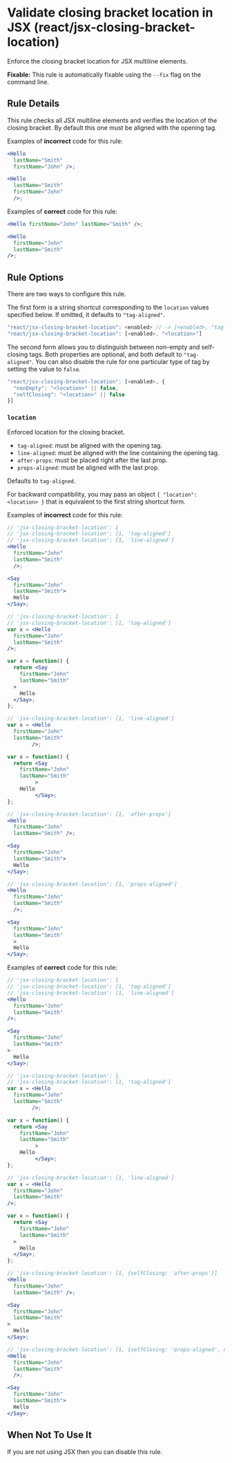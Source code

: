 # Validate closing bracket location in JSX (react/jsx-closing-bracket-location)

Enforce the closing bracket location for JSX multiline elements.

**Fixable:** This rule is automatically fixable using the `--fix` flag on the command line.

## Rule Details

This rule checks all JSX multiline elements and verifies the location of the closing bracket. By default this one must be aligned with the opening tag.

Examples of **incorrect** code for this rule:

```jsx
<Hello
  lastName="Smith"
  firstName="John" />;

<Hello
  lastName="Smith"
  firstName="John"
  />;
```

Examples of **correct** code for this rule:

```jsx
<Hello firstName="John" lastName="Smith" />;

<Hello
  firstName="John"
  lastName="Smith"
/>;
```

## Rule Options

There are two ways to configure this rule.

The first form is a string shortcut corresponding to the `location` values specified below. If omitted, it defaults to `"tag-aligned"`.

```js
"react/jsx-closing-bracket-location": <enabled> // -> [<enabled>, "tag-aligned"]
"react/jsx-closing-bracket-location": [<enabled>, "<location>"]
```

The second form allows you to distinguish between non-empty and self-closing tags. Both properties are optional, and both default to `"tag-aligned"`. You can also disable the rule for one particular type of tag by setting the value to `false`.

```js
"react/jsx-closing-bracket-location": [<enabled>, {
  "nonEmpty": "<location>" || false,
  "selfClosing": "<location>" || false
}]
```

### `location`

Enforced location for the closing bracket.

* `tag-aligned`: must be aligned with the opening tag.
* `line-aligned`: must be aligned with the line containing the opening tag.
* `after-props`: must be placed right after the last prop.
* `props-aligned`: must be aligned with the last prop.

Defaults to `tag-aligned`.

For backward compatibility, you may pass an object `{ "location": <location> }` that is equivalent to the first string shortcut form.

Examples of **incorrect** code for this rule:

```jsx
// 'jsx-closing-bracket-location': 1
// 'jsx-closing-bracket-location': [1, 'tag-aligned']
// 'jsx-closing-bracket-location': [1, 'line-aligned']
<Hello
  firstName="John"
  lastName="Smith"
  />;

<Say
  firstName="John"
  lastName="Smith">
  Hello
</Say>;

// 'jsx-closing-bracket-location': 1
// 'jsx-closing-bracket-location': [1, 'tag-aligned']
var x = <Hello
  firstName="John"
  lastName="Smith"
/>;

var x = function() {
  return <Say
    firstName="John"
    lastName="Smith"
  >
    Hello
  </Say>;
};

// 'jsx-closing-bracket-location': [1, 'line-aligned']
var x = <Hello
  firstName="John"
  lastName="Smith"
        />;

var x = function() {
  return <Say
    firstName="John"
    lastName="Smith"
         >
    Hello
         </Say>;
};

// 'jsx-closing-bracket-location': [1, 'after-props']
<Hello
  firstName="John"
  lastName="Smith" />;

<Say
  firstName="John"
  lastName="Smith">
  Hello
</Say>;

// 'jsx-closing-bracket-location': [1, 'props-aligned']
<Hello
  firstName="John"
  lastName="Smith"
  />;

<Say
  firstName="John"
  lastName="Smith"
  >
  Hello
</Say>;
```

Examples of **correct** code for this rule:

```jsx
// 'jsx-closing-bracket-location': 1
// 'jsx-closing-bracket-location': [1, 'tag-aligned']
// 'jsx-closing-bracket-location': [1, 'line-aligned']
<Hello
  firstName="John"
  lastName="Smith"
/>;

<Say
  firstName="John"
  lastName="Smith"
>
  Hello
</Say>;

// 'jsx-closing-bracket-location': 1
// 'jsx-closing-bracket-location': [1, 'tag-aligned']
var x = <Hello
  firstName="John"
  lastName="Smith"
        />;

var x = function() {
  return <Say
    firstName="John"
    lastName="Smith"
         >
    Hello
         </Say>;
};

// 'jsx-closing-bracket-location': [1, 'line-aligned']
var x = <Hello
  firstName="John"
  lastName="Smith"
/>;

var x = function() {
  return <Say
    firstName="John"
    lastName="Smith"
  >
    Hello
  </Say>;
};

// 'jsx-closing-bracket-location': [1, {selfClosing: 'after-props'}]
<Hello
  firstName="John"
  lastName="Smith" />;

<Say
  firstName="John"
  lastName="Smith"
>
  Hello
</Say>;

// 'jsx-closing-bracket-location': [1, {selfClosing: 'props-aligned', nonEmpty: 'after-props'}]
<Hello
  firstName="John"
  lastName="Smith"
  />;

<Say
  firstName="John"
  lastName="Smith">
  Hello
</Say>;
```

## When Not To Use It

If you are not using JSX then you can disable this rule.
